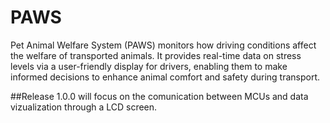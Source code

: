 # PAWS
Pet Animal Welfare System (PAWS) monitors how driving conditions affect the welfare of transported animals. It provides real-time data on stress levels via a user-friendly display for drivers, enabling them to make informed decisions to enhance animal comfort and safety during transport.

##Release 1.0.0 will focus on the comunication between MCUs and data vizualization through a LCD screen.
